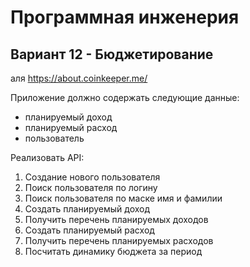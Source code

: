 # Программная инженерия
## Вариант 12 - Бюджетирование
аля https://about.coinkeeper.me/

Приложение должно содержать следующие данные:
* планируемый доход
* планируемый расход
* пользователь

Реализовать API:
1. Создание нового пользователя
2. Поиск пользователя по логину
3. Поиск пользователя по маске имя и фамилии
4. Создать планируемый доход
5. Получить перечень планируемых доходов
6. Создать планируемый расход
7. Получить перечень планируемых расходов
8. Посчитать динамику бюджета за период
